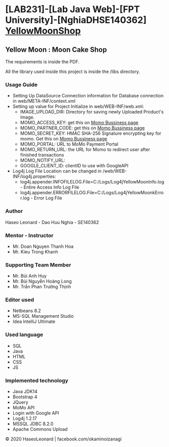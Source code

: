 # [LAB231]-[Lab Java Web]-[FPT University]-[NghiaDHSE140362] [YellowMoonShop](https://github.com/haseoleonard/YellowMoonShop/)
## Yellow Moon : Moon Cake Shop

The requirements is inside the PDF.

All the library used inside this project is inside the /libs directory.

### Usage Guide
* Setting Up DataSource Connection information for Database connection in web/META-INF/context.xml
* Setting up value for Project Initialize in web/WEB-INF/web.xml:
  * IMAGE_UPLOAD_DIR: Directory for saving newly Uploaded Product's Image.
  * MOMO_ACCESS_KEY: get this on [Momo Bussiness page](https://business.momo.vn)
  * MOMO_PARTNER_CODE: get this on [Momo Bussiness page](https://business.momo.vn)
  * MOMO_SECRET_KEY: HMAC SHA-256 Signature encrypting key for momo. Get this on [Momo Bussiness page](https://business.momo.vn)
  * MOMO_PORTAL: URL to MoMo Payment Portal
  * MOMO_RETURN_URL: the URL for Momo to redirect user after finished transactions
  * MOMO_NOTIFY_URL:
  * GOOGLE_CLIENT_ID: clientID to use with GoogleAPI
* Log4j Log File Location can be changed in /web/WEB-INF/log4j.properties:
  * log4j.appender.INFOFILELOG.File=C:/Logs/Log4jYellowMoonInfo.log - Entire Access Info Log File
  * log4j.appender.ERRORFILELOG.File=C:/Logs/Log4jYellowMoonkError.log - Error Log File

### Author
  Haseo Leonard - Dao Huu Nghia - SE140362

### Mentor - Instructor
* Mr. Doan Nguyen Thanh Hoa
* Mr. Kieu Trong Khanh

### Supporting Team Member
* Mr. Bùi Anh Huy
* Mr. Bùi Nguyễn Hoàng Long
* Mr. Trần Phan Trường Thịnh

### Editor used
* Netbeans 8.2
* MS-SQL Management Studio
* Idea IntelliJ Ultimate

### Used language
* SQL
* Java
* HTML
* CSS
* JS

### Implemented technology
* Java JDK14
* Bootstrap 4
* JQuery
* MoMo API
* Login with Google API
* Log4j 1.2.17
* MSSQL JDBC 8.2.0
* Apache Commons Upload

© 2020 HaseoLeonard | facebook.com/okaminoizanagi
